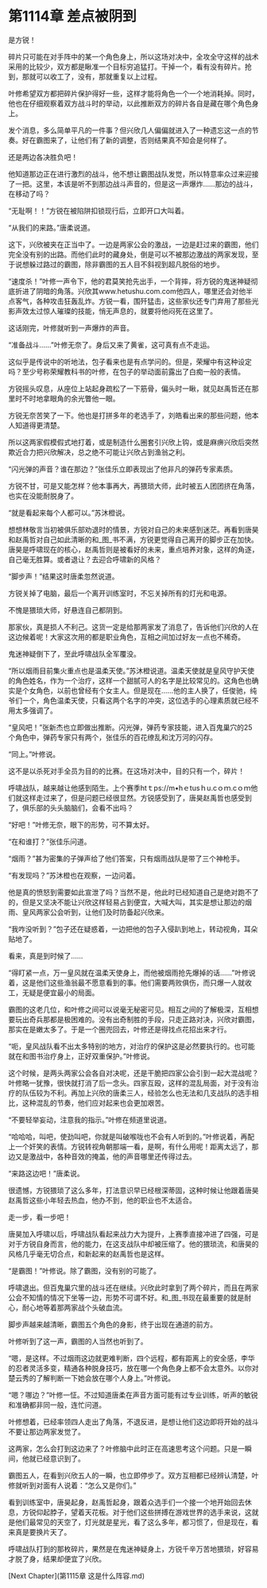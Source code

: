 # 第1114章 差点被阴到

是方锐！

碎片只可能在对手阵中的某一个角色身上，所以这场对决中，全攻全守这样的战术采用的比较少，双方都是瞅准一个目标穷追猛打。干掉一个，看有没有碎片。抢到，那就可以收工了，没有，那就重复以上过程。

叶修希望双方都把碎片保护得好一些，这样才能将角色一个一个地消耗掉。同时，他也在仔细观察着双方战斗时的举动，以此推断双方的碎片各自是藏在哪个角色身上。

发个消息，多么简单平凡的一件事？但兴欣几人偏偏就进入了一种遗忘这一点的节奏。好在霸图来了，让他们有了新的调整，否则结果真不知会是何样了。

还是两边各决胜负吧！

他知道那边正在进行激烈的战斗，他不想让霸图战队发觉，所以特意率众过来迎接了一把。这里，本该是听不到那边战斗声音的，但是这一声爆炸……那边的战斗，在移动了吗？

“无耻啊！！”方锐在被陷阱扣锁现行后，立即开口大叫着。

“从我们的来路。”唐柔说道。

这下，兴欣被夹在正当中了。一边是两家公会的激战，一边是赶过来的霸图，他们完全没有别的出路。而他们此时的藏身处，倒是可以不被那边激战的两家发现，至于说想躲过路过的霸图，除非霸图的五人目不斜视到超凡脱俗的地步。

“速度杀！”叶修一声令下，他的君莫笑抢先出手，一个背摔，将方锐的鬼迷神疑彻底折进了阴暗的角落。兴欣其www.hetushu.com.com他四人，哪里还会对他半点客气，各种攻击狂轰乱炸。方锐一看，围歼猛击，这些家伙还专门弃用了那些光影声效太过惊人璀璨的技能，悄无声息的，就要将他闷死在这里了。

这话刚完，叶修就听到一声爆炸的声音。

“准备战斗……”叶修无奈了。身后又来了黄雀，这可真有点不走运。

这似乎是传说中的听地法，包子看来也是有点学问的。但是，荣耀中有这种设定吗？至少号称荣耀教科书的叶修，在包子的举动面前露出了白痴一般的表情。

方锐摇头叹息，从座位上站起身疏松了一下筋骨，偏头时一瞅，就见赵禹哲还在那里时不时地拿眼角的余光瞥他一眼。

方锐无奈苦笑了一下。他也是打拼多年的老选手了，刘皓看出来的那些问题，他本人知道得更清楚。

所以这两家假模假式地打着，或是制造什么圈套引兴欣上钩，或是麻痹兴欣后突然欺近合力把兴欣解决，总之绝不可能让兴欣占到渔翁之利。

“闪光弹的声音？谁在那边？”张佳乐立即表现出了他非凡的弹药专家素质。

方锐不甘，可是又能怎样？他本事再大，再猥琐大师，此时被五人团团挤在角落，也实在没能耐脱身了。

“就是看起来每个人都可以。”苏沐橙说。

想想林敬言当初被俱乐部劝退时的情景，方锐对自己的未来感到迷茫。再看到唐昊和赵禹哲对自己如此清晰的和_图_书不满，方锐更觉得自己离开的脚步正在加快。唐昊是呼啸现在的核心，赵禹哲则是被看好的未来，重点培养对象，这样的角逐，自己毫无胜算。或者退让？去迎合呼啸新的风格？

“脚步声！”结果这时唐柔忽然说道。

方锐关掉了电脑，最后一个离开训练室时，不忘关掉所有的灯光和电源。

不愧是猥琐大师，好悬连自己都阴到。

那家伙，真是损人不利己。这货一定是给那两家发了消息了，告诉他们兴欣的人在这边候着呢！大家这次用的都是职业角色，互相之间加过好友一点也不稀奇。

鬼迷神疑倒下了，至此呼啸战队全军覆没。

“所以烟雨目前集火重点也是温柔天使。”苏沐橙说道。温柔天使就是皇风守护天使的角色姓名，作为一个治疗，这样一个甜腻可人的名字是比较常见的。这角色也确实是个女角色，以前也曾经有个女主人。但是现在……他的主人换了，任俊驰，纯爷们一个，角色温柔天使，只看这两个名字的冲突，这位选手的心理素质就已经不用太多强调了。

“皇风吧！”张新杰也立即做出推断。闪光弹，弹药专家技能，进入百鬼巢穴的25个角色中，弹药专家只有两个，张佳乐的百花缭乱和沈万河的闪存。

“同上。”叶修说。

这不是以杀死对手全员为目的的比赛。在这场对决中，目的只有一个，碎片！

呼啸战队，越来越让他感到陌生。上个赛季htｔps://m•hｅtusｈu.cｏｍ.cｏｍ他们就这样走过来了，但是问题已经很显然。方锐感受到了，唐昊赵禹哲也感受到了，俱乐部的头头脑脑们，会看不出吗？

“好吧！”叶修无奈，眼下的形势，可不算太好。

“在和谁打？”张佳乐问道。

“烟雨？”甚为密集的子弹声给了他们答案，只有烟雨战队是带了三个神枪手。

“有发现吗？”苏沐橙也在观察，一边问着。

他是真的愤怒到需要如此宣泄了吗？当然不是，他此时已经知道自己是绝对跑不了的，但是又坚决不能让兴欣这样轻易占到便宜，大喊大叫，其实是想让那边的烟雨、皇风两家公会听到，让他们及时防备起兴欣来。

“我咋没听到？”包子还在疑惑着，一边把他的包子入侵趴到地上，转动视角，耳朵贴地了。

看来，真是到时候了……

“得盯紧一点，万一皇风就在温柔天使身上，而他被烟雨抢先爆掉的话……”叶修说着，这是他们这些渔翁最不愿意看到的事。他们需要两败俱伤，而只爆一人就收工，无疑是便宜最小的局面。

霸图的这老几位，和叶修之间可以说毫无秘密可见。相互之间的了解极深，互相想要玩出奇兵那都是极困难的。没有出奇制胜的手段，只走正路对决，兴欣对霸图，那实在是嫩太多了。于是一个圈兜回去，叶修还是得找点花招出来才行。

“呃，皇风战队看不出太多特别的地方，对治疗的保护这是必然要执行的。也可能就在和图书治疗身上，正好双重保护。”叶修说。

这个时候，是两头两家公会各自对决呢，还是干脆把四家公会引到一起大混战呢？叶修略一犹豫，很快就打消了后一念头。四家互殴，这样的混乱局面，对于没有治疗的队伍较为不利。再加上兴欣的唐柔三人，经验怎么也无法和几支战队的选手相比，这种混乱的节奏，他们应对起来也会更加艰苦。

“不要轻举妄动，注意我的指示。”叶修在频道里说道。

“哈哈哈，叫吧，使劲叫吧，你就是叫破喉咙也不会有人听到的。”叶修说着，再配上一个奸笑的表情。方锐转视角朝那端一看，是啊，有什么用呢！距离太远了，那边又是激战中，各种音效的掩盖，他的声音哪里还传得过去。

“来路这边吧！”唐柔说。

很遗憾，方锐猥琐了这么多年，打法意识早已经根深蒂固，这种时候让他跟着唐昊赵禹哲这些小年轻去热血，他办不到，他的职业也不太适合。

走一步，看一步吧！

唐昊加入呼啸以后，呼啸战队看起来战力大为提升，上赛季直接冲进了四强，可是对于方锐自身而言，他的能力，在这支战队中却被压缩了。他的猥琐流，和唐昊的风格几乎毫无切合点，和新起来的赵禹哲也是这样。

“是霸图！”叶修说。除了霸图，没有别的可能了。

呼啸退出。但百鬼巢穴里的战斗还在继续。兴欣此时拿到了两个碎片，而且在两家公会不知情的情况下坐等一边，形势不可谓不好。和_图_书现在最重要的就是耐心，耐心地等着那两家战个头破血流。

脚步声越来越清晰，霸图五个角色的身影，终于出现在通道的前方。

叶修听到了这一声，霸图的人当然也听到了。

“嗯，是这样。不过烟雨这边就更难判断，四个远程，都有距离上的安全感，李华的忍者灵活多变，精通各种脱身技巧，放在哪一个角色身上都不会太意外。以你对楚云秀的了解判断一下她会放在哪个人身上。”叶修说。

“嗯？哪边？”叶修一怔。不过知道唐柔在声音方面可能有过专业训练，听声的敏锐和准确都非同一般，连忙问道。

叶修想着，已经率领四人走出了角落，不退反进，是想让他们这边即将开始的战斗不要让那边两家发觉了。

这两家，怎么会打到这边来了？叶修脑中此时正在高速思考这个问题。只是一瞬间，他就已经意识到了。

霸图五人，在看到兴欣五人的一瞬，也立即停步了。双方互相都已经辨认清楚，叶修就听到对面有人说着：“怎么又是你们。”

看到训练室中，唐昊起身，赵禹哲起身，跟着众选手们一个接一个地开始回去休息，方锐仰起脖子，望着天花板。对于他们这些拼搏在游戏世界的选手来说，这就是他们最常见的天空了，灯光就是星光，看了这么多年，都习惯了，但是现在，看来真是要换片天了。

呼啸战队打到的那枚碎片，果然是在鬼迷神疑身上，方锐千辛万苦地猥琐，好容易才脱了身，结果却便宜了兴欣。



[Next Chapter](第1115章 这是什么阵容.md)